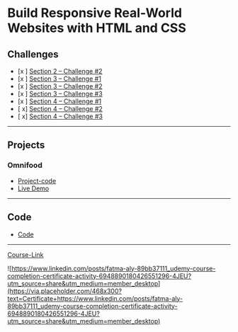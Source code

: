 # Build Responsive Real-World Websites with HTML and CSS
## Challenges
- [x ] [Section 2 – Challenge #2](./Challenges/01-Challenges/)
- [x ] [Section 3 – Challenge #1](./Challenges/02-Challenges/)
- [x ] [Section 3 – Challenge #2](./Challenges/03-Challenges/)
- [x ] [Section 3 – Challenge #3](./Challenges/04-Challenges/)
- [x ] [Section 4 – Challenge #1](./Challenges/05-Challenges/)
- [ x] [Section 4 – Challenge #2](./Challenges/06-Challenges/)
- [ x] [Section 4 – Challenge #3](./Challenges/07-Challenges/)

---
## Projects
### Omnifood
- [Project-code](./Projects/Omnifood) <br>
- [Live Demo](https://omnifood.dev/)
---
## Code
- [Code](Code)
---
[Course-Link](https://www.udemy.com/course/design-and-develop-a-killer-website-with-html5-and-css3)<br>

![https://www.linkedin.com/posts/fatma-aly-89bb37111_udemy-course-completion-certificate-activity-6948890180426551296-4JEU?utm_source=share&utm_medium=member_desktop](https://via.placeholder.com/468x300?text=Certificate+https://www.linkedin.com/posts/fatma-aly-89bb37111_udemy-course-completion-certificate-activity-6948890180426551296-4JEU?utm_source=share&utm_medium=member_desktop)
